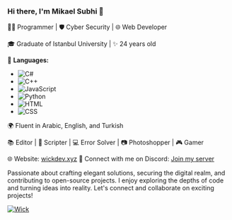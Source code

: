 ### Hi there, I'm Mikael Subhi 👋

👨‍💻 Programmer | 🛡️ Cyber Security | 🌐 Web Developer

🎓 Graduate of Istanbul University | ✨ 24 years old

🔧 **Languages:** 
   - ![C#](https://media.discordapp.net/attachments/1066439278932009021/1160197255383498752/c.png?ex=6533c8e5&is=652153e5&hm=de0e96d7191f7d49f4667eb07fb475c564fb9a9fdd068f18383a15b14844ea79&=&width=675&height=675) 
   - ![C++](https://media.discordapp.net/attachments/1066439278932009021/1160197660591001640/R.png?ex=6533c945&is=65215445&hm=f483245852ccb79ef295a8f3810358f90dc2c0a3c7b5814369384e5237ca6ceb&=&width=600&height=675)
   - ![JavaScript](https://media.discordapp.net/attachments/1066439278932009021/1160197853604495440/learn-javascript.png?ex=6533c973&is=65215473&hm=e7316b261945147b9f19dede949dfb2412d933010fe06d110384e07a5fea661f&=&width=516&height=585) 
   - ![Python](https://media.discordapp.net/attachments/1066439278932009021/1160197976552120441/python-icon.png?ex=6533c991&is=65215491&hm=fe7e5561a5c59ebea2aff7a22f97c3c339441252110ecdbaf4748bc33a99b250&=&width=675&height=675) 
   - ![HTML](https://media.discordapp.net/attachments/1066439278932009021/1160198068931661884/HTML5_badge.png?ex=6533c9a7&is=652154a7&hm=dd8d7236ea8a07c1507133daf3634001da7fc7e720df2db0fa5e1135f8ea766f&=&width=675&height=675)
   - ![CSS](https://media.discordapp.net/attachments/1066439278932009021/1160198266168803339/badge-css-3-512.png?ex=6533c9d6&is=652154d6&hm=b65e9e8fb6a24d831a6f78cbb4f0ceb8e8b55290f5c28878c97ab56d934d354d&=&width=675&height=675)

     
🌍 Fluent in Arabic, English, and Turkish

📚 Editor | 📜 Scripter | 💻 Error Solver | 📷 Photoshopper | 🎮 Gamer

🌐 Website: [wickdev.xyz](https://wickdev.xyz/)
💬 Connect with me on Discord: [Join my server](https://discord.gg/FY2A87EK7k)

Passionate about crafting elegant solutions, securing the digital realm, and contributing to open-source projects. I enjoy exploring the depths of code and turning ideas into reality. Let's connect and collaborate on exciting projects!

[![Wick](https://media.discordapp.net/attachments/1066439278932009021/1160196373409447946/New_Project_-_2023-10-04T194651.988.png)](https://cdn.discordapp.com/attachments/1066439278932009021/1160196373409447946/New_Project_-_2023-10-04T194651.988.png)
